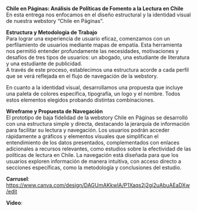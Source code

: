 **Chile en Páginas: Análisis de Políticas de Fomento a la Lectura en Chile**  
En esta entrega nos enfocamos en el diseño estructural y la identidad visual de nuestra webstory “Chile en Páginas”. 

**Estructura y Metodología de Trabajo**  
Para lograr una experiencia de usuario eficaz, comenzamos con un perfilamiento de usuarios mediante mapas de empatía. Esta herramienta nos permitió entender profundamente las necesidades, motivaciones y desafíos de tres tipos de usuarios: un abogado, una estudiante de literatura y una estudiante de publicidad.  
A través de este proceso, establecimos una estructura acorde a cada perfil que se verá reflejada en el flujo de navegación de la webstory. 

En cuanto a la identidad visual, desarrollamos una propuesta que incluye una paleta de colores específica, tipografía, un logo y el nombre. Todos estos elementos elegidos probando distintas combinaciones. 

**Wireframe y Propuesta de Navegación**  
El prototipo de baja fidelidad de la webstory Chile en Páginas se desarrolló con una estructura simple y directa, destacando la jerarquía de información para facilitar su lectura y navegación. Los usuarios podrán acceder rápidamente a gráficos y elementos visuales que simplifican el entendimiento de los datos presentados, complementados con enlaces adicionales a recursos relevantes, como estudios sobre la efectividad de las políticas de lectura en Chile. La navegación está diseñada para que los usuarios exploren información de manera intuitiva, con acceso directo a secciones específicas, como la metodología y conclusiones del estudio.

**Carrusel**: https://www.canva.com/design/DAGUmAKkwlA/P1Xaqs2j2gi2uAbuAEaDXw/edit

**Video**:   
